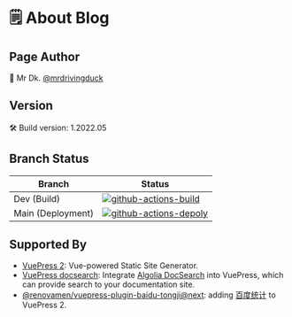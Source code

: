 # 🗒️ About Blog

## Page Author

🦆 Mr Dk. [@mrdrivingduck](https://github.com/mrdrivingduck)

## Version

🛠️ Build version: 1.2022.05

## Branch Status

| Branch            | Status                                                                                                                                                                                                                                                               |
| ----------------- | -------------------------------------------------------------------------------------------------------------------------------------------------------------------------------------------------------------------------------------------------------------------- |
| Dev (Build)       | [![github-actions-build](https://img.shields.io/github/workflow/status/mrdrivingduck/blog/Build%20Only?label=Build&logo=githubactions&logoColor=yellow&style=for-the-badge)](https://github.com/mrdrivingduck/blog/actions/workflows/build-only.yml)                 |
| Main (Deployment) | [![github-actions-depoly](https://img.shields.io/github/workflow/status/mrdrivingduck/blog/Build%20and%20Deploy?label=Deploy&logo=githubactions&logoColor=yellow&style=for-the-badge)](https://github.com/mrdrivingduck/blog/actions/workflows/build-and-deploy.yml) |

## Supported By

- [VuePress 2](https://v2.vuepress.vuejs.org/): Vue-powered Static Site Generator.
- [VuePress docsearch](https://v2.vuepress.vuejs.org/reference/plugin/docsearch.html): Integrate [Algolia DocSearch](https://docsearch.algolia.com/) into VuePress, which can provide search to your documentation site.
- [@renovamen/vuepress-plugin-baidu-tongji@next](https://v2-vuepress-theme-gungnir.vercel.app/docs/plugins/baidu-tongji.html): adding [百度统计](https://tongji.baidu.com/web/welcome/login) to VuePress 2.
